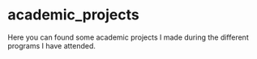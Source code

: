 # academic_projects
Here you can found some academic projects I made during the different programs I have attended.

